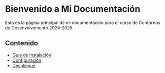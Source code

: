 # Bienvenido a Mi Documentación

Esta es la página principal de mi documentación para el curso de Contornos de Desenvolvemento 2024-2025.

## Contenido

- [Guía de Instalación](guia/instalacion.md)
- [Configuración](guia/configuracion.md)
- [Despliegue](guia/despliegue.md)
